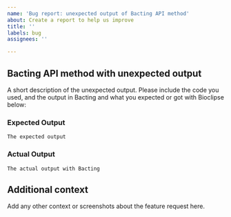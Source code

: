 ```yaml
---
name: 'Bug report: unexpected output of Bacting API method'
about: Create a report to help us improve
title: ''
labels: bug
assignees: ''

---
```


## Bacting API method with unexpected output

A short description of the unexpected output. Please include the code you used, and the output in Bacting and what you expected or got with Bioclipse below:

### Expected Output

```
The expected output
```

### Actual Output

```
The actual output with Bacting
```

## Additional context

Add any other context or screenshots about the feature request here.
